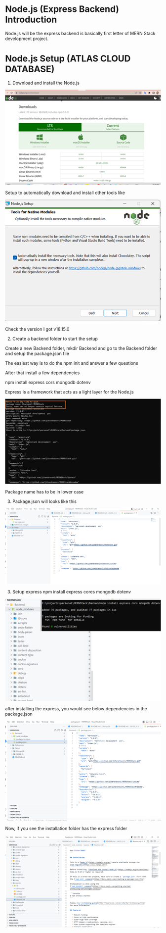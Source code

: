 # Node.js (Express Backend) Introduction
Node.js will be the express backend is basically first letter of MERN Stack development project.

# Node.js Setup (ATLAS CLOUD DATABASE)

1.	Download and install the Node.js


![Download and Install Nodejs](https://raw.githubusercontent.com/jitendrasoni/MERNStack/main/Setup/NODE_JS/images/001%20Download%20Nodejs.png)

Setup to automatically download and install other tools like 

![Install Chcho](https://raw.githubusercontent.com/jitendrasoni/MERNStack/main/Setup/NODE_JS/images/002%20Selectin%20Automatically%20install%20required%20tools%20it%20will%20download%20chocolatey.png)

Check the version 
I got v18.15.0

2.	Create a backend folder to start the setup

Create a new Backend folder, mkdir Backend and go to the Backend folder and setup the package.json file

The easiest way is to do the npm init and answer a few questions

After that install a few dependencies 

npm install express cors mongodb dotenv

Express is a framework that acts as a light layer for the Node.js

![setup new backend folder](https://raw.githubusercontent.com/jitendrasoni/MERNStack/main/Setup/NODE_JS/images/003%20Setup%20the%20backend%20Folder%20and%20install%20npm.png)

Package name has to be in lower case

3.	Package.json will looks like this 

![setup new backend folder](https://raw.githubusercontent.com/jitendrasoni/MERNStack/main/Setup/NODE_JS/images/004%20Setup%20the%20backend%20Project%20Structure%20looks%20like.png)

3.	Setup express 
npm install express cores mongodb dotenv

 ![setup new express](https://raw.githubusercontent.com/jitendrasoni/MERNStack/main/Setup/NODE_JS/images/005%20-%20setup%20express.png)

 after installing the express, you would see below dependencies in the package.json

  ![express dependencies in package.json]( https://raw.githubusercontent.com/jitendrasoni/MERNStack/main/Setup/NODE_JS/images/006%20-%20new%20dependenciess%20added%20to%20the%20packges.png)

  Now, if you see the installation folder has the express folder

   ![express dependencies in package.json](https://raw.githubusercontent.com/jitendrasoni/MERNStack/main/Setup/NODE_JS/images/007%20%20Installatino%20folder%20has%20the%20express%20folder.png)





